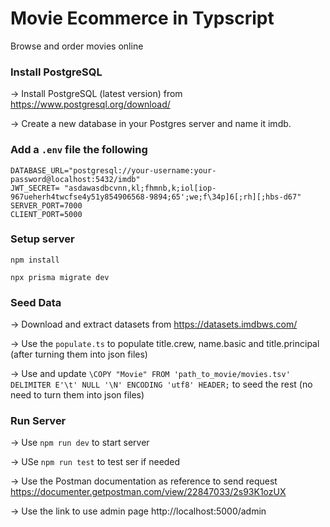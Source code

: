 # Movie Ecommerce in Typscript

Browse and order movies online

### Install PostgreSQL
-> Install PostgreSQL (latest version) from https://www.postgresql.org/download/

-> Create a new database in your Postgres server and name it imdb.

### Add a ```.env``` file the following
```
DATABASE_URL="postgresql://your-username:your-password@localhost:5432/imdb"
JWT_SECRET= "asdawasdbcvnn,kl;fhmnb,k;iol[iop-967ueherh4twcfse4y51y854906568-9894;65';we;f\34p]6[;rh][;hbs-d67"
SERVER_PORT=7000
CLIENT_PORT=5000
```

### Setup server

```npm install```

```npx prisma migrate dev```


### Seed Data
-> Download and extract datasets from https://datasets.imdbws.com/

-> Use the ```populate.ts``` to populate title.crew, name.basic and title.principal (after turning them into json files)

-> Use and update ```\COPY "Movie" FROM 'path_to_movie/movies.tsv' DELIMITER E'\t' NULL '\N' ENCODING 'utf8' HEADER;``` to seed the rest (no need to turn them into json files)

### Run Server
-> Use ```npm run dev``` to start server

-> USe ```npm run test``` to test ser if needed

-> Use the Postman documentation as reference to send request https://documenter.getpostman.com/view/22847033/2s93K1ozUX

-> Use the link to use admin page http://localhost:5000/admin
